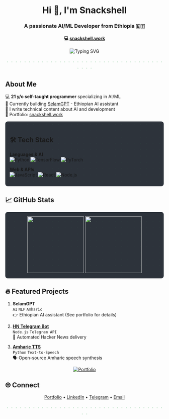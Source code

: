 <h1 align="center">Hi 👋, I'm Snackshell</h1>
<h3 align="center">A passionate AI/ML Developer from Ethiopia 🇪🇹</h3>
<h4 align="center">💻 <a href="https://snackshell.work" target="_blank">snackshell.work</a></h4>

<!-- Animated typing with dots background -->
<p align="center">
  <img src="https://readme-typing-svg.demolab.com?font=Fira+Code&size=24&duration=3000&pause=1000&color=3AA655&background=2D333B00&center=true&vCenter=true&width=435&lines=Self-taught+AI+Engineer;Open-Source+Contributor;Tech+Content+Creator;Always+Learning+New+Things" alt="Typing SVG" />
</p>

<!-- Dot pattern divider -->
<p align="center">
  <span style="color: #3AA65555">・・・・・・・・・・・・・・・・・・・・・・・・・・・・・・・・・・・・・・・・</span>
</p>

## About Me

💻 **21 y/o self-taught programmer** specializing in AI/ML  
🌱 Currently building [SelamGPT](https://snackshell.work) - Ethiopian AI assistant  
📝 I write technical content about AI and development  
🔗 Portfolio: [snackshell.work](https://snackshell.work)

<!-- Dot grid background for tech stack -->
<div style="background-color: #2D333B; padding: 1em; border-radius: 8px; background-image: radial-gradient(#3AA65510 1px, transparent 1px); background-size: 20px 20px;">

## 🛠 Tech Stack

**Languages & AI**  
![Python](https://img.shields.io/badge/Python-3AA655?style=flat-square&logo=python&logoColor=white)
![TensorFlow](https://img.shields.io/badge/TensorFlow-3AA655?style=flat-square&logo=tensorflow&logoColor=white)
![PyTorch](https://img.shields.io/badge/PyTorch-3AA655?style=flat-square&logo=pytorch&logoColor=white)

**Web & APIs**  
![JavaScript](https://img.shields.io/badge/JavaScript-3AA655?style=flat-square&logo=javascript&logoColor=white)
![React](https://img.shields.io/badge/React-3AA655?style=flat-square&logo=react&logoColor=white)
![Node.js](https://img.shields.io/badge/Node.js-3AA655?style=flat-square&logo=node.js&logoColor=white)

</div>

## 📈 GitHub Stats

<!-- Stats with dot pattern background -->
<div align="center" style="background-color: #2D333B; padding: 1em; border-radius: 8px; background-image: radial-gradient(#3AA65510 1px, transparent 1px); background-size: 20px 20px;">
  <img height="180em" src="https://github-readme-stats.vercel.app/api?username=snackshell&show_icons=true&theme=dark&bg_color=2D333B&hide_border=true&include_all_commits=true&count_private=true"/>
  <img height="180em" src="https://github-readme-stats.vercel.app/api/top-langs/?username=snackshell&layout=compact&langs_count=8&theme=dark&bg_color=2D333B&hide_border=true"/>
</div>

## 🔥 Featured Projects

<!-- Projects with dot indicators -->
1. **SelamGPT**  
   `AI` `NLP` `Amharic`  
   👉 Ethiopian AI assistant (See portfolio for details)  

2. **[HN Telegram Bot](https://github.com/snackshell/hn-telegram-bot)**  
   `Node.js` `Telegram API`  
   📰 Automated Hacker News delivery  

3. **[Amharic TTS](https://github.com/snackshell/amharic-tts)**  
   `Python` `Text-to-Speech`  
   🗣 Open-source Amharic speech synthesis  

<p align="center">
  <a href="https://snackshell.work" target="_blank">
    <img src="https://img.shields.io/badge/View_Portfolio-3AA655?style=for-the-badge&logo=google-chrome&logoColor=white" alt="Portfolio">
  </a>
</p>

## 🌐 Connect

<!-- Contact with dot separators -->
<p align="center">
  <a href="https://snackshell.work" target="_blank">Portfolio</a> •
  <a href="https://www.linkedin.com/in/snackshell" target="_blank">LinkedIn</a> •
  <a href="https://t.me/snackshell" target="_blank">Telegram</a> •
  <a href="mailto:solomonadonay2@gmail.com">Email</a>
</p>

<!-- Footer with subtle dots -->
<p align="center">
  <span style="color: #3AA65555">・・・・・・・・・・・・・・・・・・・・・・・・・・・・・・・・・・・・・・</span>
</p>
